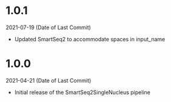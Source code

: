 # 1.0.1
2021-07-19 (Date of Last Commit)

* Updated SmartSeq2 to accommodate spaces in input_name

# 1.0.0

2021-04-21 (Date of Last Commit)

* Initial release of the SmartSeq2SingleNucleus pipeline
